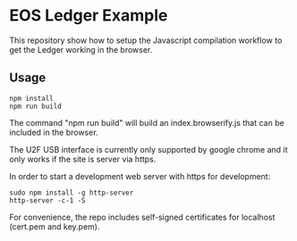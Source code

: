 # EOS Ledger Example

This repository show how to setup the Javascript compilation workflow to get the Ledger working in the browser. 

## Usage

    npm install
    npm run build

The command "npm run build" will build an index.browserify.js that can be included in the browser.

The U2F USB interface is currently only supported by google chrome and it only works if the site is server via https.

In order to start a development web server with https for development:

    sudo npm install -g http-server
    http-server -c-1 -S

For convenience, the repo includes self-signed certificates for localhost (cert.pem and key.pem).
